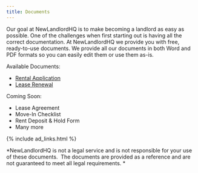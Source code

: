 ```yaml
---
title: Documents
---
```


Our goal at NewLandlordHQ is to make becoming a landlord as easy as possible. One of the challenges when first starting out is having all the correct documentation. At NewLandlordHQ we provide you with free, ready-to-use documents. We provide all our documents in both Word and PDF formats so you can easily edit them or use them as-is.

<div style="float:right;margin:10px 0 10px 10px;">
</div>

Available Documents:

*   [Rental Application][1]
*   [Lease Renewal][2]

Coming Soon:

*   Lease Agreement
*   Move-In Checklist
*   Rent Deposit & Hold Form
*   Many more

{% include ad_links.html %}

*NewLandlordHQ is not a legal service and is not responsible for your use of these documents.  The documents are provided as a reference and are not guaranteed to meet all legal requirements. *

<div style="font-size:0px;height:0px;line-height:0px;margin:0;padding:0;clear:both">
</div>

 [1]: /documents/tenant-application
 [2]: /documents/renewal-form
